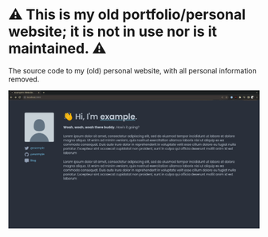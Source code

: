 # ⚠️ This is my old portfolio/personal website; it is not in use nor is it maintained. ⚠️


The source code to my (old) personal website, with all personal information removed.

![](./example/fullsize.png)
